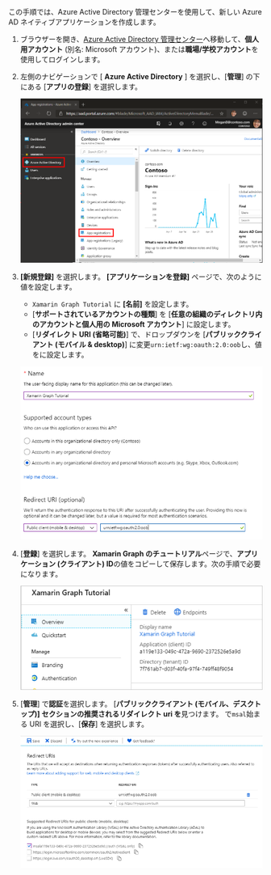 <!-- markdownlint-disable MD002 MD041 -->

この手順では、Azure Active Directory 管理センターを使用して、新しい Azure AD ネイティブアプリケーションを作成します。

1. ブラウザーを開き、[Azure Active Directory 管理センター](https://aad.portal.azure.com)へ移動して、**個人用アカウント** (別名: Microsoft アカウント)、または**職場/学校アカウント**を使用してログインします。

1. 左側のナビゲーションで [ **Azure Active Directory** ] を選択し、[**管理**] の下にある [**アプリの登録**] を選択します。

    ![アプリの登録のスクリーンショット ](./images/aad-portal-app-registrations.png)

1. **[新規登録]** を選択します。 **[アプリケーションを登録]** ページで、次のように値を設定します。

    - `Xamarin Graph Tutorial` に **[名前]** を設定します。
    - [**サポートされているアカウントの種類**] を [**任意の組織のディレクトリ内のアカウントと個人用の Microsoft アカウント**] に設定します。
    - [**リダイレクト URI (省略可能)**] で、ドロップダウンを [**パブリッククライアント (モバイル & desktop)**] に変更`urn:ietf:wg:oauth:2.0:oob`し、値をに設定します。

    ![[アプリケーションの登録] ページのスクリーンショット](./images/aad-register-an-app.png)

1. [**登録**] を選択します。 **Xamarin Graph のチュートリアル**ページで、**アプリケーション (クライアント) ID**の値をコピーして保存します。次の手順で必要になります。

    ![新しいアプリの登録のアプリケーション ID のスクリーンショット](./images/aad-application-id.png)

1. [**管理**] で**認証**を選択します。 [**パブリッククライアント (モバイル、デスクトップ)] セクションの推奨されるリダイレクト uri を**見つけます。 で`msal`始まる URI を選択し、[**保存**] を選択します。

    ![リダイレクト Uri ページのスクリーンショット](./images/aad-redirect-uris.png)
